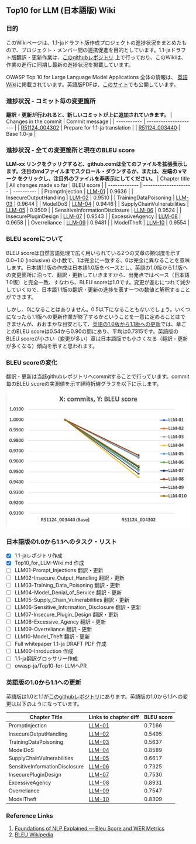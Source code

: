 ## Top10 for LLM (日本語版) Wiki

### 目的

このWikiページは、1.1-jaドラフト版作成プロジェクトの進捗状況をまとめたもので、プロジェクト・メンバー間の連携促進を目的としています。1.1-jaドラフト版翻訳・更新作業は、[このgithubレポジトリ](https://github.com/Setotet/Top10-for-LLM/tree/1.1-ja) 上で行っており、このWikiは、作業の進行に同期し最新の進捗状況を掲載しています。

OWASP Top 10 for Large Language Model Applications 全体の情報は、
[英語Wiki](https://owasp.org/www-project-top-10-for-large-language-model-applications/)に掲載されています。英語版PDFは、[このサイト](https://llmtop10.com/)でも公開しています。

### 進捗状況 - コミット毎の変更箇所

**翻訳・更新が行われると、新しいコミットが上に追加されていきます。**
| Changes in the commit | Commit message |
| ----------- | --------------------- |
| [R51124_004302](https://github.com/Setotet/Top10-for-LLM/commit/3b24256306b2f0079202850dad403fd32e2e91db?diff-split) | Prepare for 1.1-ja translation |
| [R51124_003440](https://github.com/Setotet/Top10-for-LLM/tree/1.1-ja/1.1-ja/1.0-ja_orig) | Base 1.0-ja |

### 進捗状況 - 全ての変更箇所と現在のBLEU score

**LLM-xx リンクをクッリクすると、github.comは全てのファイルを拡張表示します。注目のmdファイルまでスクロール・ダウンするか、または、左端の vマーク をクリックし、注目外のファイルを非表示にしてください。**
| Chapter title | All changes made so far | BLEU score |
| ------------- | --------------------- | ---------- |
| PromptInjection | [LLM-01](https://github.com/Setotet/Top10-for-LLM/compare/42e86edd93c3ffd7578dcfae3243b8f478272cc5...1.1-ja?diff=split) | 0.9636 |
| InsecureOutputHandling | [LLM-02](https://github.com/Setotet/Top10-for-LLM/compare/42e86edd93c3ffd7578dcfae3243b8f478272cc5...1.1-ja?diff=split) | 0.9510 |
| TrainingDataPoisoning | [LLM-03](https://github.com/Setotet/Top10-for-LLM/compare/42e86edd93c3ffd7578dcfae3243b8f478272cc5...1.1-ja?diff=split) | 0.9644 |
| ModelDoS | [LLM-04](https://github.com/Setotet/Top10-for-LLM/compare/42e86edd93c3ffd7578dcfae3243b8f478272cc5...1.1-ja?diff=split) | 0.9446 |
| SupplyChainVulnerabilities | [LLM-05](https://github.com/Setotet/Top10-for-LLM/compare/42e86edd93c3ffd7578dcfae3243b8f478272cc5...1.1-ja?diff=split) | 0.9509 |
| SensitiveInformationDisclosure | [LLM-06](https://github.com/Setotet/Top10-for-LLM/compare/42e86edd93c3ffd7578dcfae3243b8f478272cc5...1.1-ja?diff=split) | 0.9524 |
| InsecurePluginDesign | [LLM-07](https://github.com/Setotet/Top10-for-LLM/compare/42e86edd93c3ffd7578dcfae3243b8f478272cc5...1.1-ja?diff=split) | 0.9543 |
| ExcessiveAgency | [LLM-08](https://github.com/Setotet/Top10-for-LLM/compare/42e86edd93c3ffd7578dcfae3243b8f478272cc5...1.1-ja?diff=split) | 0.9658 |
| Overreliance | [LLM-09](https://github.com/Setotet/Top10-for-LLM/compare/42e86edd93c3ffd7578dcfae3243b8f478272cc5...1.1-ja?diff=split) | 0.9481 |
| ModelTheft | [LLM-10](https://github.com/Setotet/Top10-for-LLM/compare/42e86edd93c3ffd7578dcfae3243b8f478272cc5...1.1-ja?diff=split) | 0.9554 |

### BLEU scoreについて

BLEU scoreは自然言語処理で広く用いられている2つの文章の類似度を示す 0.0~1.0 (inclusive) の小数で、1は完全に一致する、0は完全に異なることを意味します。日本語1.1版の作成は日本語1.0版をベースとし、英語の1.0版から1.1版への変更箇所に沿って、翻訳・更新していきますから、出発点ではベース（日本語1.0版）と完全一致、すなわち、BLEU scoreは1.0です。変更が進むにつれて減少していくので、日本語1.1版の翻訳・更新の進捗を表す一つの数値と解釈することができます。

しかし、0になることはありません。0.5以下になることもないでしょう。いくつになったら1.1版への更新作業が終了するかということを一意に定めることはできませんが、おおまかな目安として、[英語の1.0版から1.1版への更新](#英語版の10から11への更新)では、章ごとのBLEU scoreは0.54から0.90の間にあり、平均は0.7315です。英語版のBLEU scoreが小さい（変更が多い）章は日本語版でも小さくなる（翻訳・更新が多くなる）傾向を示すと思われます。

### BLEU scoreの変化

翻訳・更新は当該githubレポジトリへcommitすることで行っています。commit毎のBLEU scoreの実測値を示す経時折線グラフを以下に示します。

![BLEU scoreの変化](https://github.com/Setotet/Top10-for-LLM/blob/1.1-ja/1.1-ja/assets/images/BLEU_Score.png)

### 日本語版の1.0から1.1へのタスク・リスト

- [x] 1.1-jaレポジトリ作成
- [x] Top10_for_LLM-Wiki.md 作成
- [ ] LLM01-Prompt_Injections 翻訳・更新
- [ ] LLM02-Insecure_Output_Handling 翻訳・更新
- [ ] LLM03-Training_Data_Poisoning 翻訳・更新
- [ ] LLM04-Model_Denial_of_Service 翻訳・更新
- [ ] LLM05-Supply_Chain_Vulnerabilities 翻訳・更新
- [ ] LLM06-Sensitive_Information_Disclosure 翻訳・更新
- [ ] LLM07-Insecure_Plugin_Design 翻訳・更新
- [ ] LLM08-Excessive_Agency 翻訳・更新
- [ ] LLM09-Overreliance 翻訳・更新
- [ ] LLM10-Model_Theft 翻訳・更新
- [ ] Full whitepaper 1.1-ja DRAFT PDF 作成
- [ ] LLM00-Inroduction 作成
- [ ] 1.1-ja翻訳グロッサリー作成
- [ ] owasp-ja/Top10-for-LLMへPR

### 英語版の1.0から1.1への更新

英語版は1.0と1.1が[このgithubレポジトリ](https://github.com/OWASP/www-project-top-10-for-large-language-model-applications)にあります。英語版の1.0から1.1への変更は以下のようになっています。

| Chapter Title | Links to chapter diff | BLEU score |
| ------------- | --------------------- | ---------- |
| PromptInjection | [LLM-01](https://github.com/talesh/llm_top_ten_diffs/commit/f1ffe5cf96833fb15a585277996fd2cc05401396) | 0.7166 |
| InsecureOutputHandling | [LLM-02](https://github.com/talesh/llm_top_ten_diffs/commit/015539a321537a77cff3d5210b01b9d23ccba1d0) | 0.5495 |
| TrainingDataPoisoning | [LLM-03](https://github.com/talesh/llm_top_ten_diffs/commit/c1fa2664bf3dc078c458861fd45ac37d30953d00) | 0.5637 |
| ModelDoS | [LLM-04](https://github.com/talesh/llm_top_ten_diffs/commit/3d67a52b5d6962fb12ab9fbb4714ebdd2914f3b4) | 0.8589 |
| SupplyChainVulnerabilities | [LLM-05](https://github.com/talesh/llm_top_ten_diffs/commit/ff8f66336df56d27371c31da49c329f76937de13) | 0.6617 |
| SensitiveInformationDisclosure | [LLM-06](https://github.com/talesh/llm_top_ten_diffs/commit/96826c14f0fcf9ac0b8d85229349377eae9e27ff) | 0.7325 |
| InsecurePluginDesign | [LLM-07](https://github.com/talesh/llm_top_ten_diffs/commit/3742a4a4a246a3fec61dd110ec9ba921ff968d4f) | 0.7530 |
| ExcessiveAgency | [LLM-08](https://github.com/talesh/llm_top_ten_diffs/commit/9d0d60ecdf7901546b6c39e04618dcba22fafda9) | 0.8931 |
| Overreliance | [LLM-09](https://github.com/talesh/llm_top_ten_diffs/commit/3800d56c741d0c0df0759be36dbdfe50288e0b90) | 0.7547 |
| ModelTheft | [LLM-10](https://github.com/talesh/llm_top_ten_diffs/commit/6a2f97f85ccc20059f32e72535a2ee3bf6e94454) | 0.8309 |

### Reference Links

1. [Foundations of NLP Explained — Bleu Score and WER Metrics](https://towardsdatascience.com/foundations-of-nlp-explained-bleu-score-and-wer-metrics-1a5ba06d812b)
1. [BLEU Wikipedia](https://en.wikipedia.org/wiki/BLEU)
